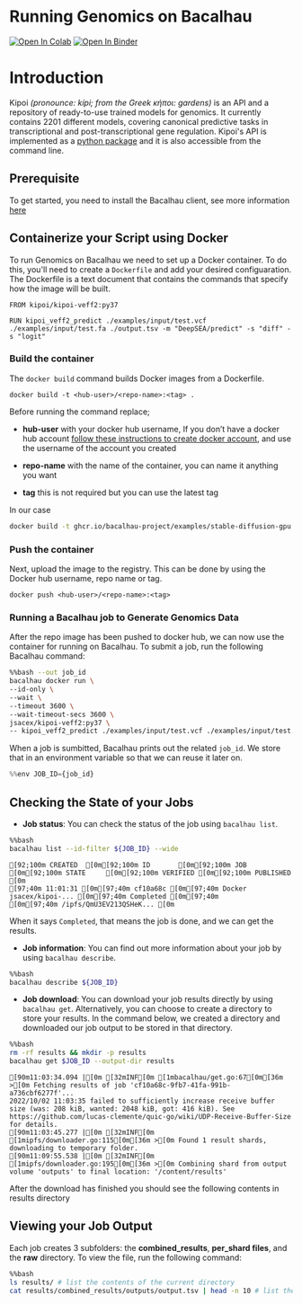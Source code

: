 # Running Genomics on Bacalhau


[![Open In Colab](https://colab.research.google.com/assets/colab-badge.svg)](https://colab.research.google.com/github/bacalhau-project/examples/blob/main/Genomics/BIDS/index.ipynb)
[![Open In Binder](https://mybinder.org/badge.svg)](https://mybinder.org/v2/gh/bacalhau-project/examples/HEAD?labpath=miscellaneous/Genomics/index.ipynb)

# Introduction

Kipoi _(pronounce: kípi; from the Greek κήποι: gardens)_ is an API and a repository of ready-to-use trained models for genomics. It currently contains 2201 different models, covering canonical predictive tasks in transcriptional and post-transcriptional gene regulation. Kipoi's API is implemented as a [python package](https://github.com/kipoi/kipoi) and it is also accessible from the command line.


## Prerequisite

To get started, you need to install the Bacalhau client, see more information [here](https://docs.bacalhau.org/getting-started/installation)

## Containerize your Script using Docker

To run Genomics on Bacalhau we need to set up a Docker container. To do this, you'll need to create a `Dockerfile` and add your desired configuaration. The Dockerfile is a text document that contains the commands that specify how the image will be built.

```
FROM kipoi/kipoi-veff2:py37

RUN kipoi_veff2_predict ./examples/input/test.vcf ./examples/input/test.fa ./output.tsv -m "DeepSEA/predict" -s "diff" -s "logit"
```

### Build the container

The `docker build` command builds Docker images from a Dockerfile. 

```
docker build -t <hub-user>/<repo-name>:<tag> .
```

Before running the command replace;

- **hub-user** with your docker hub username, If you don’t have a docker hub account [follow these instructions to create docker account](https://docs.docker.com/docker-id/), and use the username of the account you created

- **repo-name** with the name of the container, you can name it anything you want

- **tag** this is not required but you can use the latest tag

In our case

```bash
docker build -t ghcr.io/bacalhau-project/examples/stable-diffusion-gpu:0.0.1 .
```

### Push the container

Next, upload the image to the registry. This can be done by using the Docker hub username, repo name or tag.

```
docker push <hub-user>/<repo-name>:<tag>
```

### Running a Bacalhau job to Generate Genomics Data

After the repo image has been pushed to docker hub, we can now use the container for running on Bacalhau. To submit a job, run the following Bacalhau command:



```bash
%%bash --out job_id
bacalhau docker run \
--id-only \
--wait \ 
--timeout 3600 \
--wait-timeout-secs 3600 \
jsacex/kipoi-veff2:py37 \
-- kipoi_veff2_predict ./examples/input/test.vcf ./examples/input/test.fa ../outputs/output.tsv -m "DeepSEA/predict" -s "diff" -s "logit"
```

When a job is sumbitted, Bacalhau prints out the related `job_id`. We store that in an environment variable so that we can reuse it later on.


```python
%%env JOB_ID={job_id}
```


## Checking the State of your Jobs

- **Job status**: You can check the status of the job using `bacalhau list`. 


```bash
%%bash
bacalhau list --id-filter ${JOB_ID} --wide
```

    [92;100m CREATED  [0m[92;100m ID       [0m[92;100m JOB                     [0m[92;100m STATE     [0m[92;100m VERIFIED [0m[92;100m PUBLISHED               [0m
    [97;40m 11:01:31 [0m[97;40m cf10a68c [0m[97;40m Docker jsacex/kipoi-... [0m[97;40m Completed [0m[97;40m          [0m[97;40m /ipfs/QmU3EV213QSHeK... [0m


When it says `Completed`, that means the job is done, and we can get the results.

- **Job information**: You can find out more information about your job by using `bacalhau describe`.


```bash
%%bash
bacalhau describe ${JOB_ID}
```

- **Job download**: You can download your job results directly by using `bacalhau get`. Alternatively, you can choose to create a directory to store your results. In the command below, we created a directory and downloaded our job output to be stored in that directory.


```bash
%%bash
rm -rf results && mkdir -p results
bacalhau get $JOB_ID --output-dir results
```

    [90m11:03:34.094 |[0m [32mINF[0m [1mbacalhau/get.go:67[0m[36m >[0m Fetching results of job 'cf10a68c-9fb7-41fa-991b-a736cbf6277f'...
    2022/10/02 11:03:35 failed to sufficiently increase receive buffer size (was: 208 kiB, wanted: 2048 kiB, got: 416 kiB). See https://github.com/lucas-clemente/quic-go/wiki/UDP-Receive-Buffer-Size for details.
    [90m11:03:45.277 |[0m [32mINF[0m [1mipfs/downloader.go:115[0m[36m >[0m Found 1 result shards, downloading to temporary folder.
    [90m11:09:55.538 |[0m [32mINF[0m [1mipfs/downloader.go:195[0m[36m >[0m Combining shard from output volume 'outputs' to final location: '/content/results'


After the download has finished you should see the following contents in results directory

## Viewing your Job Output

Each job creates 3 subfolders: the **combined_results**, **per_shard files**, and the **raw** directory. To view the file, run the following command:


```bash
%%bash
ls results/ # list the contents of the current directory 
cat results/combined_results/outputs/output.tsv | head -n 10 # list the contents of the current directory 
```
